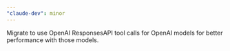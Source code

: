 ```yaml
---
"claude-dev": minor
---
```


Migrate to use OpenAI ResponsesAPI tool calls for OpenAI models for better performance with those models.
